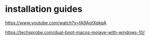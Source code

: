 # installation guides

https://www.youtube.com/watch?v=fA9AotXqkqA

https://techsprobe.com/dual-boot-macos-mojave-with-windows-10/

